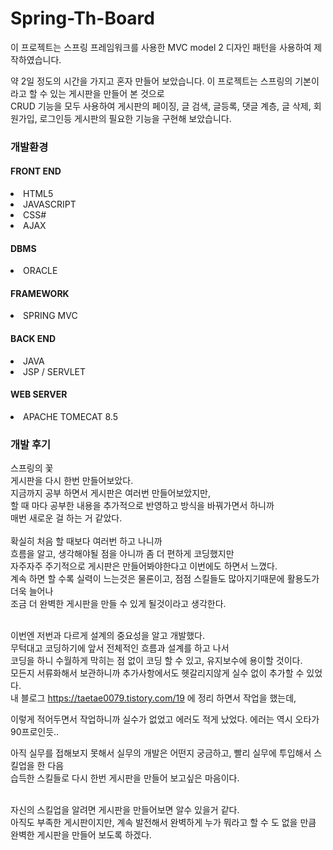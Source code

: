 # Spring-Th-Board

이 프로젝트는 스프링 프레임워크를 사용한 MVC model 2 디자인 패턴을 사용하여 제작하였습니다.
<p>
약 2일 정도의 시간을 가지고 혼자 만들어 보았습니다.
이 프로젝트는 스프링의 기본이라고 할 수 있는 게시판을 만들어 본 것으로 <br>
CRUD 기능을 모두 사용하여 게시판의 페이징, 글 검색, 글등록, 댓글 계층, 글 삭제, 회원가입, 로그인등 게시판의 필요한 기능을 구현해 보았습니다.
</p>

### 개발환경
 #### FRONT END
<li>HTML5</li>
<li>JAVASCRIPT</li>
<li>CSS#</li>
<li>AJAX</li>

#### DBMS
<li>ORACLE</li>

#### FRAMEWORK
<li>SPRING MVC</li>

#### BACK END
<li>JAVA</li>
<li>JSP / SERVLET</li>

#### WEB SERVER
<li>APACHE TOMECAT 8.5</li>


### 개발 후기
스프링의 꽃 <br>
게시판을 다시 한번 만들어보았다.<br>
지금까지 공부 하면서 게시판은 여러번 만들어보았지만, <br>
할 때 마다 공부한 내용을 추가적으로 반영하고 방식을 바꿔가면서 하니까 <br>
매번 새로운 걸 하는 거 같았다.
<br>
<br>
확실히 처음 할 때보다 여러번 하고 나니까 <br>
흐름을 알고, 생각해야될 점을 아니까 좀 더 편하게 코딩했지만
<br>
자주자주 주기적으로 게시판은 만들어봐야한다고 이번에도 하면서 느꼈다.
<br>
계속 하면 할 수록 실력이 느는것은 물론이고, 점점 스킬들도 많아지기때문에 활용도가 더욱 늘어나<br>
조금 더 완벽한 게시판을 만들 수 있게 될것이라고 생각한다.<br><br>

이번엔 저번과 다르게 설계의 중요성을 알고 개발했다.<br>
무턱대고 코딩하기에 앞서 전체적인 흐름과 설계를 하고 나서
<br>
코딩을 하니 수월하게 막히는 점 없이 코딩 할 수 있고, 유지보수에 용이할 것이다.<br>
모든지 서류화해서 보관하니까 추가사항에서도 헷갈리지않게 실수 없이 추가할 수 있었다.
<br>
내 블로그
https://taetae0079.tistory.com/19 에 정리 하면서 작업을 했는데, <br> 

이렇게 적어두면서 작업하니까 실수가 없었고 에러도 적게 났었다. 에러는 역시 오타가 90프로인듯..<br>

아직 실무를 접해보지 못해서 실무의 개발은 어떤지 궁금하고, 빨리 실무에 투입해서 스킬업을 한 다음 <br>
습득한 스킬들로 다시 한번 게시판을 만들어 보고싶은 마음이다.

<br>
자신의 스킬업을 알려면 게시판을 만들어보면 알수 있을거 같다.<br>
아직도 부족한 게시판이지만, 계속 발전해서 완벽하게 누가 뭐라고 할 수 도 없을 만큼 완벽한 게시판을 만들어 보도록 하겠다.
